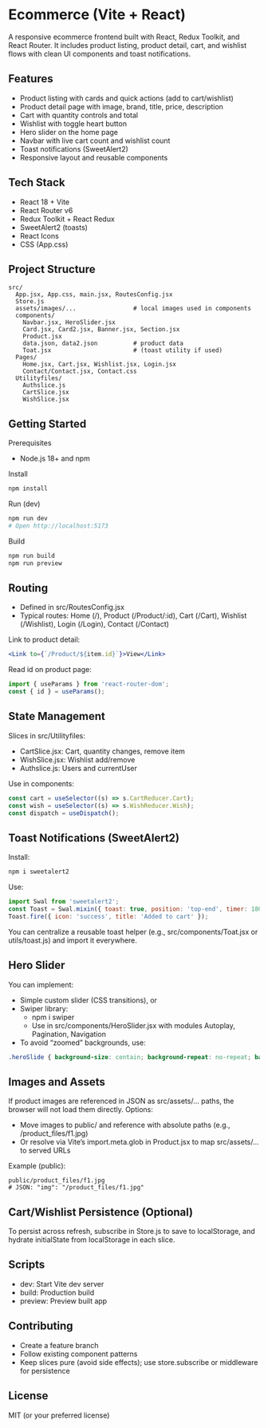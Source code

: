 # Ecommerce (Vite + React)

A responsive ecommerce frontend built with React, Redux Toolkit, and React Router. It includes product listing, product detail, cart, and wishlist flows with clean UI components and toast notifications.

## Features
- Product listing with cards and quick actions (add to cart/wishlist)
- Product detail page with image, brand, title, price, description
- Cart with quantity controls and total
- Wishlist with toggle heart button
- Hero slider on the home page
- Navbar with live cart count and wishlist count
- Toast notifications (SweetAlert2)
- Responsive layout and reusable components

## Tech Stack
- React 18 + Vite
- React Router v6
- Redux Toolkit + React Redux
- SweetAlert2 (toasts)
- React Icons
- CSS (App.css)

## Project Structure
```
src/
  App.jsx, App.css, main.jsx, RoutesConfig.jsx
  Store.js
  assets/images/...                # local images used in components
  components/
    Navbar.jsx, HeroSlider.jsx
    Card.jsx, Card2.jsx, Banner.jsx, Section.jsx
    Product.jsx
    data.json, data2.json          # product data
    Toat.jsx                       # (toast utility if used)
  Pages/
    Home.jsx, Cart.jsx, Wishlist.jsx, Login.jsx
    Contact/Contact.jsx, Contact.css
  Utilityfiles/
    Authslice.js
    CartSlice.jsx
    WishSlice.jsx
```

## Getting Started

Prerequisites
- Node.js 18+ and npm

Install
```bash
npm install
```

Run (dev)
```bash
npm run dev
# Open http://localhost:5173
```

Build
```bash
npm run build
npm run preview
```

## Routing
- Defined in src/RoutesConfig.jsx
- Typical routes: Home (/), Product (/Product/:id), Cart (/Cart), Wishlist (/Wishlist), Login (/Login), Contact (/Contact)

Link to product detail:
```jsx
<Link to={`/Product/${item.id}`}>View</Link>
```

Read id on product page:
```jsx
import { useParams } from 'react-router-dom';
const { id } = useParams();
```

## State Management
Slices in src/Utilityfiles:
- CartSlice.jsx: Cart, quantity changes, remove item
- WishSlice.jsx: Wishlist add/remove
- Authslice.js: Users and currentUser

Use in components:
```jsx
const cart = useSelector((s) => s.CartReducer.Cart);
const wish = useSelector((s) => s.WishReducer.Wish);
const dispatch = useDispatch();
```

## Toast Notifications (SweetAlert2)
Install:
```bash
npm i sweetalert2
```
Use:
```jsx
import Swal from 'sweetalert2';
const Toast = Swal.mixin({ toast: true, position: 'top-end', timer: 1800, showConfirmButton: false, timerProgressBar: true });
Toast.fire({ icon: 'success', title: 'Added to cart' });
```
You can centralize a reusable toast helper (e.g., src/components/Toat.jsx or utils/toast.js) and import it everywhere.

## Hero Slider
You can implement:
- Simple custom slider (CSS transitions), or
- Swiper library:
  - npm i swiper
  - Use <Swiper/> in src/components/HeroSlider.jsx with modules Autoplay, Pagination, Navigation
- To avoid “zoomed” backgrounds, use:
```css
.heroSlide { background-size: contain; background-repeat: no-repeat; background-position: center; }
```

## Images and Assets
If product images are referenced in JSON as src/assets/... paths, the browser will not load them directly. Options:
- Move images to public/ and reference with absolute paths (e.g., /product_files/f1.jpg)
- Or resolve via Vite’s import.meta.glob in Product.jsx to map src/assets/... to served URLs

Example (public):
```
public/product_files/f1.jpg
# JSON: "img": "/product_files/f1.jpg"
```

## Cart/Wishlist Persistence (Optional)
To persist across refresh, subscribe in Store.js to save to localStorage, and hydrate initialState from localStorage in each slice.

## Scripts
- dev: Start Vite dev server
- build: Production build
- preview: Preview built app

## Contributing
- Create a feature branch
- Follow existing component patterns
- Keep slices pure (avoid side effects); use store.subscribe or middleware for persistence

## License
MIT (or your preferred license)